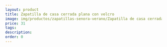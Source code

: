 ```yaml
---
layout: product
title: Zapatilla de casa cerrada plana con velcro 
image: img/productos/zapatillas-senora-verano/Zapatilla de casa cerrada plana con velcro =31.webp
price: 31
tags: 
description: 
order: 0
---
```

